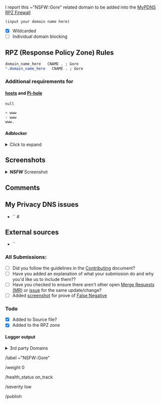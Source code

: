 I report this ~"NSFW::Gore" related domain to be added into the [MyPDNS RPZ Firewall][mpdrf]

```
(input your domain name here)
```

- [X] Wildcarded
- [ ] Individual domain blocking

## RPZ (Response Policy Zone) Rules

```css
domain_name_here   CNAME . ; Gore
*.domain_name_here   CNAME . ; Gore
```

### Additional requirements for

#### [hosts] and [Pi-hole]

```css
null
```

```css
+ www
- www
www.
```

#### Adblocker
<details><summary>Click to expand</summary>

```css
N/A
```

</details>

## Screenshots

<details><summary><b><i>NSFW</i></b> Screenshot</summary>

(Upload your screenshot here)

</details>

## Comments
<!-- Comments such as specific URL to view contents -->

## My Privacy DNS issues
- `` #

## External sources
<!-- if you took this domain from other board -->
- ``

### All Submissions:
- [ ] Did you follow the guidelines in the [Contributing](CONTRIBUTING.md) document?
- [ ] Have you added an explanation of what your submission do and why you'd like us to include them??
- [ ] Have you checked to ensure there aren't other open [Merge Requests (MR)][MR] or [issue] for the same update/change?
- [ ] Added [screenshot] for prove of [False Negative][FN]

### Todo
- [X] Added to Source file?
- [X] Added to the RPZ zone

#### Logger output

<details><summary>3rd party Domains</summary>

```python
N/A
```

</details>

[adultmypdnscloud]: https://mypdns.org/mypdns/support/-/wikis/RPZ-List#adultmypdnscloud "Rpz Zone for blocking Porn"
[FN]: https://mypdns.org/MypDNS/support/-/wikis/False-Negative "About False Positive"
[hosts]: https://mypdns.org/mypdns/support/-/wikis/dns/DnsHosts "Hosts files a outdated blacklist format"
[issue]: https://mypdns.org/my-privacy-dns/matrix/-/issues "My Privacy DNS Domain records"
[mpdrf]: https://mypdns.org/my-privacy-dns/matrix/ "My Privacy DNS RPZ Firewall Filter"
[MR]: https://mypdns.org/my-privacy-dns/matrix/-/merge_requests "My Privacy DNS Merge Requests"
[Pi-hole]: https://mypdns.org/my-privacy-dns/matrix/-/blob/master/source/porn_filters/README.md#pi-hole "What is Pi-hole and it limitations"
[screenshot]: https://mypdns.org/MypDNS/support/-/wikis/Screenshot "What is a screenshot"

/label ~"NSFW::Gore"

/weight 0

/health_status on_track

/severity low

/publish
